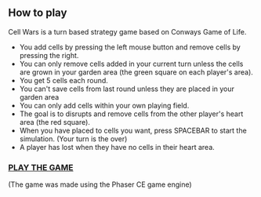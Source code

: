 ## How to play
Cell Wars is a turn based strategy game based on Conways Game of Life. 
- You add cells by pressing the left mouse button and remove cells by pressing the right. 
- You can only remove cells added in your current turn unless the cells are grown in your garden area (the green square on each player's area). 
- You get 5 cells each round.
- You can't save cells from last round unless they are placed in your garden area
- You can only add cells within your own playing field. 
- The goal is to disrupts and remove cells from the other player's heart area (the red square).
- When you have placed to cells you want, press SPACEBAR to start the simulation. (Your turn is the over)
- A player has lost when they have no cells in their heart area.

### [PLAY THE GAME](https://nilasrd.github.io/Cell-Wars/Game%20of%20Life%20Wars/index.html)

(The game was made using the Phaser CE game engine)


